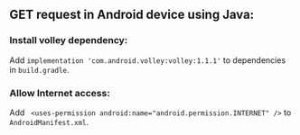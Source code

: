 ## GET request in Android device using Java:

### Install volley dependency:
Add ``implementation 'com.android.volley:volley:1.1.1'`` to dependencies in ``build.gradle``.

### Allow Internet access:
Add `` <uses-permission android:name="android.permission.INTERNET" />`` to ``AndroidManifest.xml``.

